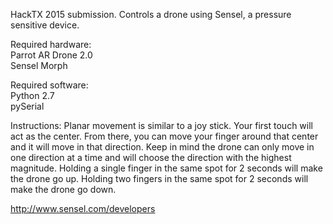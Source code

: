 HackTX 2015 submission. Controls a drone using Sensel, a pressure sensitive device.

Required hardware:  
Parrot AR Drone 2.0  
Sensel Morph

Required software:  
Python 2.7  
pySerial

Instructions:
Planar movement is similar to a joy stick. Your first touch will act as the center. From there, you can move your finger around that center and it will move in that direction. Keep in mind the drone can only move in one direction at a time and will choose the direction with the highest magnitude.
Holding a single finger in the same spot for 2 seconds will make the drone go up. Holding two fingers in the same spot for 2 seconds will make the drone go down.

<http://www.sensel.com/developers>
